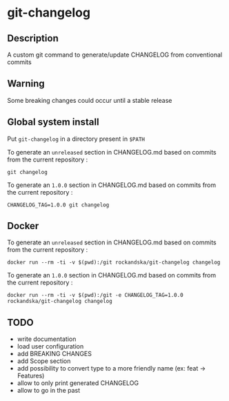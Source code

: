# git-changelog

## Description

A custom git command to generate/update CHANGELOG from conventional commits

## Warning

Some breaking changes could occur until a stable release

## Global system install

Put `git-changelog` in a directory present in `$PATH`

To generate an `unreleased` section in CHANGELOG.md based on commits from the current repository :

```
git changelog
```

To generate an `1.0.0` section in CHANGELOG.md based on commits from the current repository :

```
CHANGELOG_TAG=1.0.0 git changelog
```

## Docker

To generate an `unreleased` section in CHANGELOG.md based on commits from the current repository :

```
docker run --rm -ti -v $(pwd):/git rockandska/git-changelog changelog
```

To generate an `1.0.0` section in CHANGELOG.md based on commits from the current repository :

```
docker run --rm -ti -v $(pwd):/git -e CHANGELOG_TAG=1.0.0 rockandska/git-changelog changelog
```

## TODO

- write documentation
- load user configuration
- add BREAKING CHANGES
- add Scope section
- add possibility to convert type to a more friendly name (ex: feat -> Features)
- allow to only print generated CHANGELOG
- allow to go in the past
